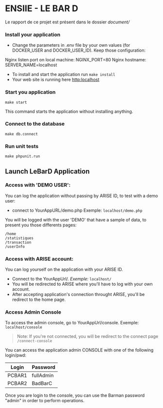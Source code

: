 # ENSIIE - LE BAR D

Le rapport de ce projet est présent dans le dossier _document/_

### Install your application
* Change the parameters in .env file by your own values (for DOCKER_USER and DOCKER_USER_ID). Keep those configuration:

Nginx listen port on local machine: NGINX_PORT=80
Nginx hostname: SERVER_NAME=localhost

* To install and start the application run `make install`
* Your web site is running here [http:localhost](http:localhost)

### Start you application
`make start`

This command starts the application without installing anything.

### Connect to the database
`make db.connect`

### Run unit tests
`make phpunit.run`

## Launch LeBarD Application
### Access  with 'DEMO USER':
You can log the application without passing by ARISE ID, to test with a demo user:
* connect to YourAppURL/demo.php
Exemple: `localhost/demo.php`

You will be logged with the user 'DEMO' that have a sample of data, to present you those differents pages:
```
/home
/statistiques
/transaction
/userInfo
```

### Access with ARISE account:
You can log yourself on the application with your ARISE ID. 
* Connect to the YourAppUrl/. 
*Exemple:* `localhost/`
* You will be redirected to ARISE where you'll have to log with your own account.
* After accepting application's connection throught ARISE, you'll be redirect to the home page.

### Access Admin Console
To access the admin console, go to YourAppUrl/console.
Exemple: `localhost/console`
> Note: If you're not connected, you will be redirect to the connect page `/connect-console`

You can access the application admin CONSOLE with one of the following login/pwd: 

| Login | Password |
| ----------- | ----------- |
| PCBAR1 | fullAdmin |
| PCBAR2 | BadBarC|

Once you are login to the console, you can use the Barman password "admin" in order to perform operations.
 
